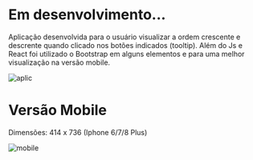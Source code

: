 # Em desenvolvimento...

Aplicação desenvolvida para o usuário visualizar a ordem crescente e descrente quando clicado nos botões indicados (tooltip). Além do Js e React foi utilizado o Bootstrap em alguns elementos e para uma melhor visualização na versão mobile.

![aplic](https://user-images.githubusercontent.com/111023661/213943003-20e51679-8492-4c13-b39b-12c1ed76be39.jpg)

# Versão Mobile
Dimensões: 414 x 736 (Iphone 6/7/8 Plus)

![mobile](https://user-images.githubusercontent.com/111023661/214703338-4b776852-347e-4fc2-b8fb-61eb8917d1f1.JPG)

